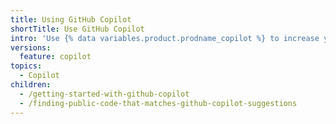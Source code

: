 ```yaml
---
title: Using GitHub Copilot
shortTitle: Use GitHub Copilot
intro: 'Use {% data variables.product.prodname_copilot %} to increase your productivity.'
versions:
  feature: copilot
topics:
  - Copilot
children:
  - /getting-started-with-github-copilot
  - /finding-public-code-that-matches-github-copilot-suggestions
---
```

